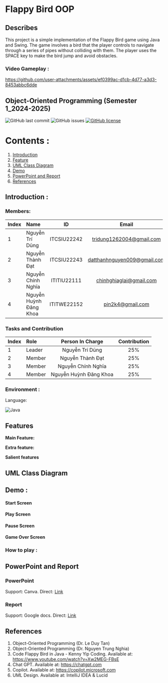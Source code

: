 # Flappy Bird OOP

## Describes
This project is a simple implementation of the Flappy Bird game using Java and Swing. The game involves a bird that the player controls to navigate through a series of pipes without colliding with them. The player uses the SPACE key to make the bird jump and avoid obstacles.

### Video Gameplay :


https://github.com/user-attachments/assets/ef0399ac-d1cb-4d77-a3d3-8453abbc6dde



## Object-Oriented Programming (Semester 1_2024-2025)
![GitHub last commit](https://img.shields.io/github/last-commit/ShiroYuuki0401/Flappy-Bird)
![GitHub issues](https://img.shields.io/github/issues/ShiroYuuki0401/Flappy-Bird)
[![GitHub license](https://img.shields.io/badge/license-MIT-green)](./LICENSE) 
# Contents :
1. [Introduction](#introduction)
2. [Feature](#features)
3. [UML Class Diagram](#uml)
4. [Demo](#demo)
5. [PowerPoint and Report](#report)
6. [References](#references)

## Introduction <a name="introduction"></a> :
### Members:
| Index | Name                   |     ID      |              Email               | Github account             |
|:------|:-----------------------|:-----------:|:--------------------------------:|:---------------------------|
| 1     |Nguyễn Trí Dũng| ITCSIU22242|tridung1262004@gmail.com|dungghetcode|
| 2     | Nguyễn Thành Đạt | ITCSIU22243 | datthanhnguyen009@gmail.com | ShiroYuuki0401 |
| 3     |  Nguyễn Chính Nghĩa | ITITIU22111 |  chinhghiaglai@gmail.com|  nghiadz2110|
| 4     | Nguyễn Huỳnh Đăng Khoa| ITITWE22152 |  pin2k4@gmail.com| khoa0610|  

### Tasks and Contribution 
| Index | Role                                                         | Person In Charge | Contribution |
|:------|:-------------------------------------------------------------|:--------------:|:------------:|
| 1     | Leader     |   Nguyễn Trí Dũng |          25%      |
| 2     | Member      |  Nguyễn Thành Đạt    |          25%      |
| 3     | Member  |   Nguyễn Chính Nghĩa   |      25%          |
| 4     | Member |   Nguyễn Huỳnh Đăng Khoa    |          25%      |  

### Environment :
Language:  

![Java](https://img.shields.io/badge/java-%23ED8B00.svg?style=for-the-badge&logo=openjdk&logoColor=white)

## Features <a name="features"></a>
**Main Feature:**

  
**Extra feature:**


**Salient features**


## UML Class Diagram <a name="uml"></a>

## Demo <a name="demo"></a> :

#### Start Screen


#### Play Screen 


#### Pause Screen 


#### Game Over Screen 


### How to play :



## PowerPoint and Report <a name="report"></a>
### PowerPoint
Support: Canva.
Direct: [Link](https://www.canva.com/design/DAGZ458zwSw/tdYHChF1H9X_umqyXr6ZlA/edit)

### Report
Support: Google docs.
Direct: [Link](https://docs.google.com/document/d/1CkPTlfXeYHefpUOfDrV7wZSW125xfiMFL8oGAOVwWsc/edit?tab=t.0#heading=h.gjdgxs)
## References <a name="references"></a>
1. Object-Oriented Programming (Dr. Le Duy Tan)
2. Object-Oriented Programming (Dr. Nguyen Trung Nghia)
3. Code Flappy Bird in Java - Kenny Yip Coding. Available at: https://www.youtube.com/watch?v=Xw2MEG-FBsE
4. Chat GPT. Available at: https://chatgpt.com
5. Copilot. Available at: https://copilot.microsoft.com
6. UML Design. Available at: IntelliJ IDEA & Lucid

